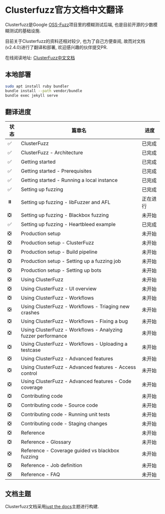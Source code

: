 # Clusterfuzz官方文档中文翻译

Clusterfuzz是Google [OSS-Fuzz](https://github.com/google/oss-fuzz)项目里的模糊测试后端, 也是目前开源的少数模糊测试的基础设施. 

目前关于Clusterfuzz的资料还相对较少, 也为了自己方便查阅, 故而对文档(v2.4.0)进行了翻译和部署, 欢迎感兴趣的伙伴提交PR. 

在线阅读地址: [ClusterFuzz中文文档](https://vancir.github.io/clusterfuzz-document-cn/)

## 本地部署

```bash
sudo apt install ruby bundler
bundle install --path vendor/bundle
bundle exec jekyll serve
```

## 翻译进度

| 状态 | 篇章名                                                       | 进度     |
| ---- | ------------------------------------------------------------ | -------- |
| ✅    | ClusterFuzz                                                  | 已完成   |
| ✅    | ClusterFuzz - Architecture                                   | 已完成   |
| ✅    | Getting started                                              | 已完成   |
| ✅    | Getting started - Prerequisites                              | 已完成   |
| ✅    | Getting started - Running a local instance                   | 已完成   |
| ✅    | Setting up fuzzing                                           | 已完成   |
| ⏸️    | Setting up fuzzing - libFuzzer and AFL                       | 正在进行 |
| ❎    | Setting up fuzzing - Blackbox fuzzing                        | 未开始   |
| ✅    | Setting up fuzzing - Heartbleed example                      | 已完成   |
| ❎    | Production setup                                             | 未开始   |
| ❎    | Production setup - ClusterFuzz                               | 未开始   |
| ❎    | Production setup - Build pipeline                            | 未开始   |
| ❎    | Production setup - Setting up a fuzzing job                  | 未开始   |
| ❎    | Production setup - Setting up bots                           | 未开始   |
| ❎    | Using ClusterFuzz                                            | 未开始   |
| ❎    | Using ClusterFuzz - UI overview                              | 未开始   |
| ❎    | Using ClusterFuzz - Workflows                                | 未开始   |
| ❎    | Using ClusterFuzz - Workflows - Triaging new crashes         | 未开始   |
| ❎    | Using ClusterFuzz - Workflows - Fixing a bug                 | 未开始   |
| ❎    | Using ClusterFuzz - Workflows - Analyzing fuzzer performance | 未开始   |
| ❎    | Using ClusterFuzz - Workflows - Uploading a testcase         | 未开始   |
| ❎    | Using ClusterFuzz -  Advanced features                       | 未开始   |
| ❎    | Using ClusterFuzz -  Advanced features - Access control      | 未开始   |
| ❎    | Using ClusterFuzz -  Advanced features - Code coverage       | 未开始   |
| ❎    | Contributing code                                            | 未开始   |
| ❎    | Contributing code - Source code                              | 未开始   |
| ❎    | Contributing code - Running unit tests                       | 未开始   |
| ❎    | Contributing code - Staging changes                          | 未开始   |
| ❎    | Reference                                                    | 未开始   |
| ❎    | Reference - Glossary                                         | 未开始   |
| ❎    | Reference - Coverage guided vs blackbox fuzzing              | 未开始   |
| ❎    | Reference - Job definition                                   | 未开始   |
| ❎    | Reference - FAQ                                              | 未开始   |

## 文档主题

Clusterfuzz文档采用[just the docs](https://pmarsceill.github.io/just-the-docs/)主题进行构建.